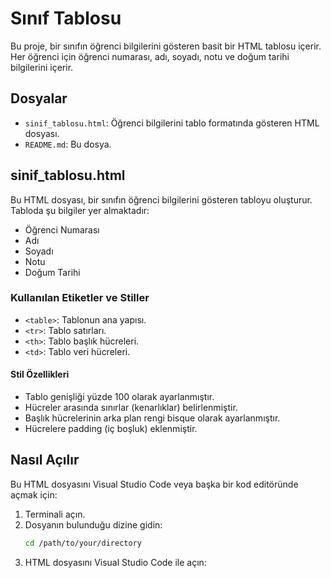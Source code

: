 # Sınıf Tablosu

Bu proje, bir sınıfın öğrenci bilgilerini gösteren basit bir HTML tablosu içerir. Her öğrenci için öğrenci numarası, adı, soyadı, notu ve doğum tarihi bilgilerini içerir.

## Dosyalar

- `sinif_tablosu.html`: Öğrenci bilgilerini tablo formatında gösteren HTML dosyası.
- `README.md`: Bu dosya.

## sinif_tablosu.html

Bu HTML dosyası, bir sınıfın öğrenci bilgilerini gösteren tabloyu oluşturur. Tabloda şu bilgiler yer almaktadır:
- Öğrenci Numarası
- Adı
- Soyadı
- Notu
- Doğum Tarihi

### Kullanılan Etiketler ve Stiller

- `<table>`: Tablonun ana yapısı.
- `<tr>`: Tablo satırları.
- `<th>`: Tablo başlık hücreleri.
- `<td>`: Tablo veri hücreleri.

#### Stil Özellikleri

- Tablo genişliği yüzde 100 olarak ayarlanmıştır.
- Hücreler arasında sınırlar (kenarlıklar) belirlenmiştir.
- Başlık hücrelerinin arka plan rengi bisque olarak ayarlanmıştır.
- Hücrelere padding (iç boşluk) eklenmiştir.


## Nasıl Açılır

Bu HTML dosyasını Visual Studio Code veya başka bir kod editöründe açmak için:

1. Terminali açın.
2. Dosyanın bulunduğu dizine gidin:
   ```bash
   cd /path/to/your/directory
3. HTML dosyasını Visual Studio Code ile açın:
